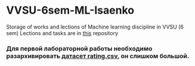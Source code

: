 # VVSU-6sem-ML-Isaenko
Storage of works and lections of Machine learning discipline in VVSU (6 sem)
Lections and tasks are in [this](https://github.com/Letch49/ML_VVSU_2023) repository

###  Для первой лабораторной работы необходимо разархивировать [датасет rating.csv](./works/lab1/DataSet), он слишком большой.
